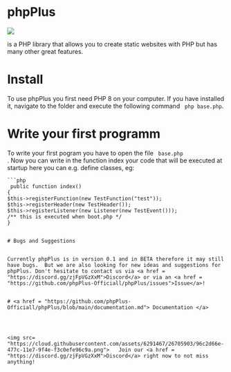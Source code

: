 # phpPlus

<img src= "https://github.com/phpPlus-Officiall/phpPlus/blob/main/baselogo.jpg">

is a PHP library that allows you to create static websites with PHP but has many other great features.

# Install

To use phpPlus you first need PHP 8 on your computer. If you have installed it, navigate to the folder and execute the following command <code> php base.php</code>.



# Write your first programm

To write your first pogram you have to open the file <code> base.php </code>.   Now you can write in the function index your code that will be executed at startup here you can e.g. define classes, eg:

    ```php
     public function index()
    {
    $this->registerFunction(new TestFunction("test"));
    $this->registerHeader(new TestHeader());
    $this->registerListener(new Listener(new TestEvent()));
    /** this is executed when boot.php */
    }
```

# Bugs and Suggestions


Currently phpPlus is in version 0.1 and in BETA therefore it may still have bugs.  But we are also looking for new ideas and suggestions for phpPlus. Don't hesitate to contact us via <a href = "https://discord.gg/zjFpVGzXxM">Discord</a> or via an <a href = "https://github.com/phpPlus-Officiall/phpPlus/issues">Issue</a>!


# <a href = "https://github.com/phpPlus-Officiall/phpPlus/blob/main/documentation.md"> Documentation </a>




<img src= "https://cloud.githubusercontent.com/assets/6291467/26705903/96c2d66e-477c-11e7-9f4e-f3c0efe96c9a.png">   Join our <a href = "https://discord.gg/zjFpVGzXxM">Discord</a> right now to not miss anything!

